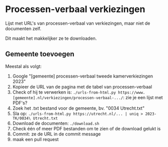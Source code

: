 # Processen-verbaal verkiezingen

Lijst met URL's van processen-verbaal van verkiezingen, maar niet de documenten zelf.

Dit maakt het makkelijker ze te downloaden.

## Gemeente toevoegen

Meestal als volgt:

1. Google "[gemeente] processen-verbaal tweede kamerverkiezingen 2023"
2. Kopieer de URL van de pagina met de tabel van processen-verbaal
3. Check of hij te verwerken is: `./urls-from-html.py https://www.[gemeente].nl/verkiezingen/processen-verbaal-.../`: zie je een lijst met PDF's?
4. Zoek het .txt bestand voor de gemeente, bv. "0034 Utrecht.txt"
5. Sla op: `./urls-from-html.py https://utrecht.nl/... | uniq > 2023-TK/0034\ Utrecht.txt`
6. Download de documenten: `./download.sh`
7. Check één of meer PDF bestanden om te zien of de download gelukt is
8. Commit: ze de URL in de commit message
9. maak een pull request